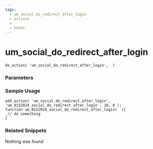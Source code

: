```yaml
---
tags: 
  - um_social_do_redirect_after_login
  - actions
  - 
  - hooks
---
```

# um\_social\_do\_redirect\_after\_login

``` php:no-line-numbers
do_action( 'um_social_do_redirect_after_login',  )
```
<div class='hook-sep'></div>

### Parameters

<div class='hook-sep'></div>



### Sample Usage

``` php:no-line-numbers
add_action( 'um_social_do_redirect_after_login', 'um_0152024_social_do_redirect_after_login', 10, 0 );
function um_0152024_social_do_redirect_after_login(  ){
 // do something
}
```
<div class='hook-sep'></div>



### Related Snippets

Nothing was found

